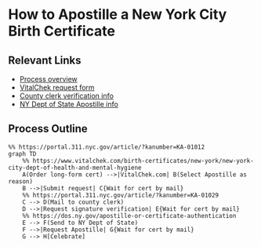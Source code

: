 # How to Apostille a New York City Birth Certificate

## Relevant Links
- [Process overview](https://portal.311.nyc.gov/article/?kanumber=KA-01012)
- [VitalChek request form](https://www.vitalchek.com/birth-certificates/new-york/new-york-city-dept-of-health-and-mental-hygiene)
- [County clerk verification info](https://portal.311.nyc.gov/article/?kanumber=KA-01029)
- [NY Dept of State Apostille info](https://dos.ny.gov/apostille-or-certificate-authentication)

## Process Outline

```mermaid
%% https://portal.311.nyc.gov/article/?kanumber=KA-01012
graph TD
    %% https://www.vitalchek.com/birth-certificates/new-york/new-york-city-dept-of-health-and-mental-hygiene
    A(Order long-form cert) -->|VitalChek.com| B(Select Apostille as reason)
    B -->|Submit request| C{Wait for cert by mail}
    %% https://portal.311.nyc.gov/article/?kanumber=KA-01029
    C --> D(Mail to county clerk)
    D -->|Request signature verification| E{Wait for cert by mail}
    %% https://dos.ny.gov/apostille-or-certificate-authentication
    E --> F(Send to NY Dept of State)
    F -->|Request Apostille| G{Wait for cert by mail}
    G --> H[Celebrate]
```

